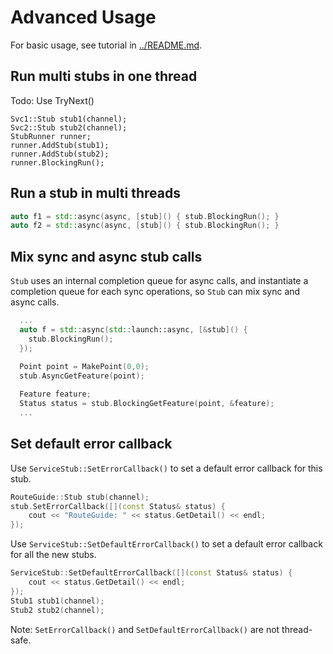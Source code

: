 # Advanced Usage
For basic usage, see tutorial in [../README.md](../README.md).

## Run multi stubs in one thread
Todo: Use TryNext()
```
Svc1::Stub stub1(channel);
Svc2::Stub stub2(channel);
StubRunner runner;
runner.AddStub(stub1);
runner.AddStub(stub2);
runner.BlockingRun();
```

## Run a stub in multi threads
```cpp
auto f1 = std::async(async, [stub]() { stub.BlockingRun(); }
auto f2 = std::async(async, [stub]() { stub.BlockingRun(); }
```

## Mix sync and async stub calls

```Stub``` uses an internal completion queue for async calls,
 and instantiate a completion queue for each sync operations,
 so ```Stub``` can mix sync and async calls.

```cpp
  ...
  auto f = std::async(std::launch::async, [&stub]() { 
    stub.BlockingRun();
  });

  Point point = MakePoint(0,0);
  stub.AsyncGetFeature(point);
  
  Feature feature;
  Status status = stub.BlockingGetFeature(point, &feature);
  ...
```

## Set default error callback
Use ```ServiceStub::SetErrorCallback()``` to set a default error callback for this stub.
```cpp
RouteGuide::Stub stub(channel);
stub.SetErrorCallback([](const Status& status) {
	cout << "RouteGuide: " << status.GetDetail() << endl;
});
```

Use ```ServiceStub::SetDefaultErrorCallback()``` to set a default error callback for all the new stubs.
```cpp
ServiceStub::SetDefaultErrorCallback([](const Status& status) {
	cout << status.GetDetail() << endl;
});
Stub1 stub1(channel);
Stub2 stub2(channel);
```

Note: ```SetErrorCallback()``` and ```SetDefaultErrorCallback()``` are not thread-safe.
